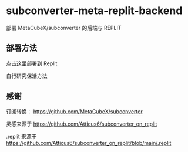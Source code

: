 # subconverter-meta-replit-backend

部署 MetaCubeX/subconverter 的后端与 REPLIT

## 部署方法

点击[这里](https://repl.it/github/GenshinMinecraft/subconverter-meta-replit-backend)部署到 Replit

自行研究保活方法

## 感谢 

订阅转换： https://github.com/MetaCubeX/subconverter

灵感来源于 https://github.com/Atticus6/subconverter_on_replit

.replit 来源于 https://github.com/Atticus6/subconverter_on_replit/blob/main/.replit
